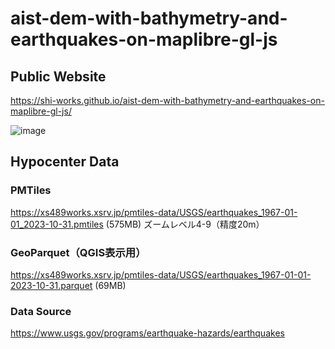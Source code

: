 # aist-dem-with-bathymetry-and-earthquakes-on-maplibre-gl-js
## Public Website
https://shi-works.github.io/aist-dem-with-bathymetry-and-earthquakes-on-maplibre-gl-js/

![image](https://github.com/shi-works/aist-dem-with-bathymetry-and-earthquakes-on-maplibre-gl-js/assets/71203808/2840edc8-9f4d-4932-a130-9ba249cf0523)

## Hypocenter Data
### PMTiles 
https://xs489works.xsrv.jp/pmtiles-data/USGS/earthquakes_1967-01-01_2023-10-31.pmtiles (575MB) ズームレベル4-9（精度20m）

### GeoParquet（QGIS表示用）
https://xs489works.xsrv.jp/pmtiles-data/USGS/earthquakes_1967-01-01-2023-10-31.parquet (69MB)

### Data Source
https://www.usgs.gov/programs/earthquake-hazards/earthquakes
